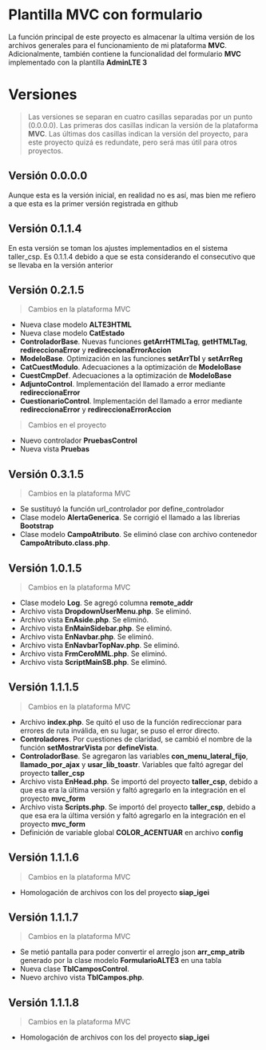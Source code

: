 # Plantilla MVC con formulario

La función principal de este proyecto es almacenar la ultima versión de los archivos generales para el funcionamiento de mi plataforma **MVC**.
Adicionalmente, también contiene la funcionalidad del formulario **MVC** implementado con la plantilla **AdminLTE 3**

# Versiones

> Las versiones se separan en cuatro casillas separadas por un punto (0.0.0.0). Las primeras dos casillas indican la versión de la plataforma **MVC**. Las últimas dos casillas indican la versión del proyecto, para este proyecto quizá es redundate, pero será mas útil para otros proyectos.

## Versión 0.0.0.0

Aunque esta es la versión inicial, en realidad no es así, mas bien me refiero a que esta es la primer versión registrada en github

## Versión 0.1.1.4

En esta versión se toman los ajustes implementadios en el sistema taller_csp. Es 0.1.1.4 debido a que se esta considerando el consecutivo que se llevaba en la versión anterior

## Versión 0.2.1.5

> Cambios en la plataforma MVC

- Nueva clase modelo **ALTE3HTML**
- Nueva clase modelo **CatEstado**
- **ControladorBase**. Nuevas funciones **getArrHTMLTag**, **getHTMLTag**, **redireccionaError** y **redireccionaErrorAccion**
- **ModeloBase**. Optimización en las funciones **setArrTbl** y **setArrReg**
- **CatCuestModulo**. Adecuaciones a la optimización de **ModeloBase**
- **CuestCmpDef**. Adecuaciones a la optimización de **ModeloBase**
- **AdjuntoControl**. Implementación del llamado a error mediante **redireccionaError**
- **CuestionarioControl**. Implementación del llamado a error mediante **redireccionaError** y **redireccionaErrorAccion** 

> Cambios en el proyecto

- Nuevo controlador **PruebasControl**
- Nueva vista **Pruebas**

## Versión 0.3.1.5

> Cambios en la plataforma MVC

- Se sustituyó la función url_controlador por define_controlador
- Clase modelo **AlertaGenerica**. Se corrigió el llamado a las librerias **Bootstrap**
- Clase modelo **CampoAtributo**. Se eliminó clase con archivo contenedor **CampoAtributo.class.php**.

## Versión 1.0.1.5

> Cambios en la plataforma MVC

- Clase modelo **Log**. Se agregó columna **remote_addr**
- Archivo vista **DropdownUserMenu.php**. Se eliminó.
- Archivo vista **EnAside.php**. Se eliminó.
- Archivo vista **EnMainSidebar.php**. Se eliminó.
- Archivo vista **EnNavbar.php**. Se eliminó.
- Archivo vista **EnNavbarTopNav.php**. Se eliminó.
- Archivo vista **FrmCeroMML.php**. Se eliminó.
- Archivo vista **ScriptMainSB.php**. Se eliminó.

## Versión 1.1.1.5

> Cambios en la plataforma MVC

- Archivo **index.php**. Se quitó el uso de la función redireccionar para errores de ruta inválida, en su lugar, se puso el error directo. 
- **Controladores**. Por cuestiones de claridad, se cambió el nombre de la función **setMostrarVista** por **defineVista**.
- **ControladorBase**. Se agregaron las variables **con_menu_lateral_fijo**, **llamado_por_ajax** y **usar_lib_toastr**. Variables que faltó agregar del proyecto **taller_csp** 
- Archivo vista **EnHead.php**. Se importó del proyecto **taller_csp**, debido a que esa era la última versión y faltó agregarlo en la integración en el proyecto **mvc_form**
- Archivo vista **Scripts.php**. Se importó del proyecto **taller_csp**, debido a que esa era la última versión y faltó agregarlo en la integración en el proyecto **mvc_form**
- Definición de variable global **COLOR_ACENTUAR** en archivo **config**

## Versión 1.1.1.6

> Cambios en la plataforma MVC

- Homologación de archivos con los del proyecto **siap_igei**

## Versión 1.1.1.7

> Cambios en la plataforma MVC

- Se metió pantalla para poder convertir el arreglo json **arr_cmp_atrib** generado por la clase modelo **FormularioALTE3** en una tabla
- Nueva clase **TblCamposControl**.
- Nuevo archivo vista **TblCampos.php**.

## Versión 1.1.1.8

> Cambios en la plataforma MVC

- Homologación de archivos con los del proyecto **siap_igei**
